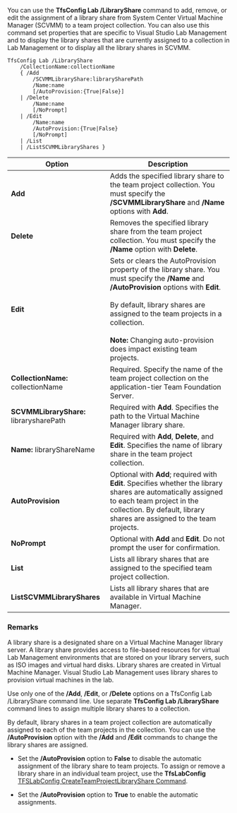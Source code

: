 You can use the **TfsConfig Lab /LibraryShare** command to add, remove, or edit the assignment
of a library share from System Center Virtual Machine Manager (SCVMM) to a team project collection.
You can also use this command set properties that are specific to Visual Studio Lab Management
and to display the library shares that are currently assigned to a collection in Lab Management or to display all the library shares in SCVMM.

	TfsConfig Lab /LibraryShare
		/CollectionName:collectionName
		{ /Add 
		    /SCVMMLibraryShare:librarySharePath 
		    /Name:name 
		    [/AutoProvision:{True|False}]
		| /Delete 
		    /Name:name 
		    [/NoPrompt]
		| /Edit 
		    /Name:name 
		    /AutoProvision:{True|False} 
		    [/NoPrompt]
		| /List
		| /ListSCVMMLibraryShares }

|Option|Description|
|---|---|
|**Add**|Adds the specified library share to the team project collection. You must specify the **/SCVMMLibraryShare** and **/Name** options with **Add**.|
|**Delete**|Removes the specified library share from the team project collection. You must specify the **/Name** option with **Delete**.|
|**Edit**|Sets or clears the AutoProvision property of the library share. You must specify the **/Name** and **/AutoProvision** options with **Edit**.<br /><br />By default, library shares are assigned to the team projects in a collection.<br /><br />**Note:** Changing auto-provision does impact existing team projects.|
|**CollectionName:** collectionName|Required. Specify the name of the team project collection on the application-tier Team Foundation Server.|
|**SCVMMLibraryShare:** librarysharePath|Required with **Add**. Specifies the path to the Virtual Machine Manager library share.|
|**Name:** libraryShareName|Required with **Add**, **Delete**, and **Edit**. Specifies the name of library share in the team project collection.|
|**AutoProvision**|Optional with **Add**; required with **Edit**. Specifies whether the library shares are automatically assigned to each team project in the collection. By default, library shares are assigned to the team projects.|
|**NoPrompt**|Optional with **Add** and **Edit**. Do not prompt the user for confirmation.|
|**List**|Lists all library shares that are assigned to the specified team project collection.|
|**ListSCVMMLibraryShares**|Lists all library shares that are available in Virtual Machine Manager.|

### Remarks

A library share is a designated share on a Virtual Machine Manager library server.
A library share provides access to file-based resources for virtual Lab Management environments that are stored on your library servers,
such as ISO images and virtual hard disks.
Library shares are created in Virtual Machine Manager.
Visual Studio Lab Management uses library shares to provision virtual machines in the lab.

Use only one of the **/Add**, **/Edit**, or **/Delete** options on a TfsConfig Lab /LibraryShare command line.
Use separate **TfsConfig Lab /LibraryShare** command lines to assign multiple library shares to a collection.

By default, library shares in a team project collection are automatically assigned to each of the team projects in the collection.
You can use the **/AutoProvision** option with the **/Add** and **/Edit** commands to change the library shares are assigned.

-   Set the **/AutoProvision** option to **False** to disable the automatic assignment of the library share to team projects.
To assign or remove a library share in an individual team project,
use the **TfsLabConfig** [TFSLabConfig CreateTeamProjectLibraryShare Command](createteamprojectlibraryshare.md).

-   Set the **/AutoProvision** option to **True** to enable the automatic assignments.
